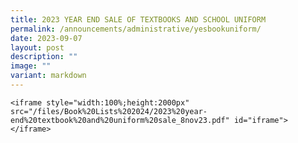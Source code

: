 ```yaml
---
title: 2023 YEAR END SALE OF TEXTBOOKS AND SCHOOL UNIFORM
permalink: /announcements/administrative/yesbookuniform/
date: 2023-09-07
layout: post
description: ""
image: ""
variant: markdown
---
```

    <iframe style="width:100%;height:2000px" src="/files/Book%20Lists%202024/2023%20year-end%20textbook%20and%20uniform%20sale_8nov23.pdf" id="iframe"></iframe>